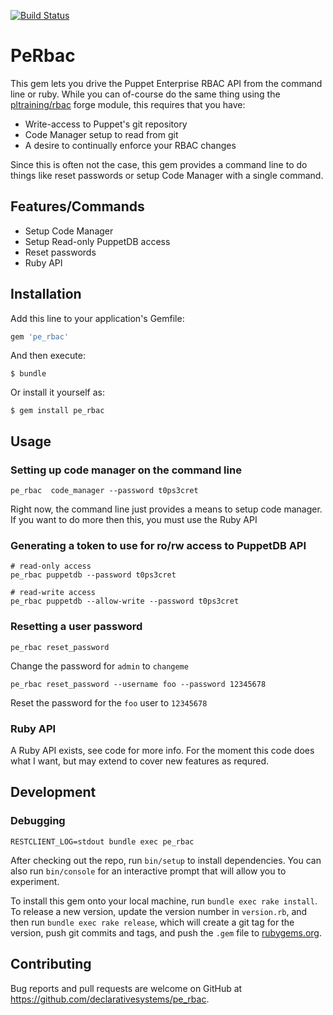 [![Build Status](https://travis-ci.org/declarativesystems/pe_rbac.svg?branch=master)](https://travis-ci.org/declarativesystems/pe_rbac)
# PeRbac

This gem lets you drive the Puppet Enterprise RBAC API from the command line or ruby.  While you can of-course do the same thing using the [pltraining/rbac](https://forge.puppet.com/pltraining/rbac) forge module, this requires that you have:
* Write-access to Puppet's git repository
* Code Manager setup to read from git
* A desire to continually enforce your RBAC changes

Since this is often not the case, this gem provides a command line to do things like reset passwords or setup Code Manager with a single command.

## Features/Commands
* Setup Code Manager
* Setup Read-only PuppetDB access
* Reset passwords
* Ruby API

## Installation

Add this line to your application's Gemfile:

```ruby
gem 'pe_rbac'
```

And then execute:

    $ bundle

Or install it yourself as:

    $ gem install pe_rbac

## Usage

### Setting up code manager on the command line
```
pe_rbac  code_manager --password t0ps3cret
```
Right now, the command line just provides a means to setup code manager.  If you
want to do more then this, you must use the Ruby API

### Generating a token to use for ro/rw access to PuppetDB API
```
# read-only access
pe_rbac puppetdb --password t0ps3cret

# read-write access
pe_rbac puppetdb --allow-write --password t0ps3cret
```

### Resetting a user password
```
pe_rbac reset_password
```
Change the password for `admin` to `changeme`

```
pe_rbac reset_password --username foo --password 12345678
```
Reset the password for the `foo` user to `12345678`

### Ruby API
A Ruby API exists, see code for more info.  For the moment this code does what I want, but may extend to cover new features as requred.


## Development

### Debugging
```
RESTCLIENT_LOG=stdout bundle exec pe_rbac
```

After checking out the repo, run `bin/setup` to install dependencies. You can also run `bin/console` for an interactive prompt that will allow you to experiment.

To install this gem onto your local machine, run `bundle exec rake install`. To release a new version, update the version number in `version.rb`, and then run `bundle exec rake release`, which will create a git tag for the version, push git commits and tags, and push the `.gem` file to [rubygems.org](https://rubygems.org).

## Contributing
Bug reports and pull requests are welcome on GitHub at https://github.com/declarativesystems/pe_rbac.
